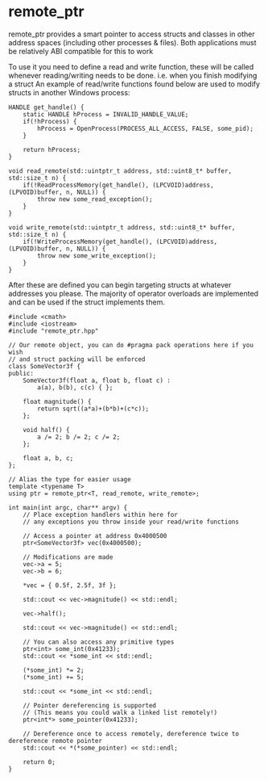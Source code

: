 # remote_ptr
remote_ptr provides a smart pointer to access structs and classes in other address spaces (including other processes & files). Both applications must be relatively ABI compatible for this to work

To use it you need to define a read and write function, these will be called whenever reading/writing needs to be done. i.e. when you finish modifying a struct
An example of read/write functions found below are used to modify structs in another Windows process:
```
HANDLE get_handle() {
    static HANDLE hProcess = INVALID_HANDLE_VALUE;
    if(!hProcess) {
        hProcess = OpenProcess(PROCESS_ALL_ACCESS, FALSE, some_pid);
    }
    
    return hProcess;
}

void read_remote(std::uintptr_t address, std::uint8_t* buffer, std::size_t n) {
    if(!ReadProcessMemory(get_handle(), (LPCVOID)address, (LPVOID)buffer, n, NULL)) {
        throw new some_read_exception();
    }
}

void write_remote(std::uintptr_t address, std::uint8_t* buffer, std::size_t n) {
    if(!WriteProcessMemory(get_handle(), (LPCVOID)address, (LPVOID)buffer, n, NULL)) {
        throw new some_write_exception();
    }
}
```

After these are defined you can begin targeting structs at whatever addresses you please. The majority of operator overloads are implemented and can be used if the struct implements them.

```
#include <cmath>
#include <iostream>
#include "remote_ptr.hpp"

// Our remote object, you can do #pragma pack operations here if you wish
// and struct packing will be enforced
class SomeVector3f {
public:
    SomeVector3f(float a, float b, float c) :
        a(a), b(b), c(c) { };
        
    float magnitude() {
        return sqrt((a*a)+(b*b)+(c*c));
    };
    
    void half() {
        a /= 2; b /= 2; c /= 2;
    };
        
    float a, b, c;
};

// Alias the type for easier usage
template <typename T>
using ptr = remote_ptr<T, read_remote, write_remote>;

int main(int argc, char** argv) {
    // Place exception handlers within here for 
    // any exceptions you throw inside your read/write functions

    // Access a pointer at address 0x4000500
    ptr<SomeVector3f> vec(0x4000500);
    
    // Modifications are made
    vec->a = 5;
    vec->b = 6;
    
    *vec = { 0.5f, 2.5f, 3f };
    
    std::cout << vec->magnitude() << std::endl;
    
    vec->half();
    
    std::cout << vec->magnitude() << std::endl;
    
    // You can also access any primitive types
    ptr<int> some_int(0x41233);
    std::cout << *some_int << std::endl;
    
    (*some_int) *= 2;
    (*some_int) += 5;
    
    std::cout << *some_int << std::endl;
    
    // Pointer dereferencing is supported
    // (This means you could walk a linked list remotely!)
    ptr<int*> some_pointer(0x41233);
    
    // Dereference once to access remotely, dereference twice to dereference remote pointer
    std::cout << *(*some_pointer) << std::endl;
    
    return 0;
}


```
